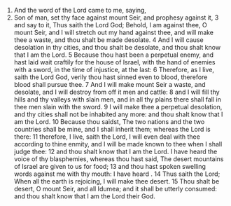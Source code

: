 
1. And the word of the Lord came to me, saying,
2. Son of man, set thy face against mount Seir, and prophesy against it,
3 and say to it, Thus saith the Lord God; Behold, I am against thee, O mount Seir, and I will stretch out my hand against thee, and will make thee a waste, and thou shalt be made desolate.
4 And I will cause desolation in thy cities, and thou shalt be desolate, and thou shalt know that I am the Lord.
5 Because thou hast been a perpetual enemy, and hast laid wait craftily for the house of Israel, with the hand of enemies with a sword, in the time of injustice, at the last:
6 Therefore, as I live, saith the Lord God, verily thou hast sinned even to blood, therefore blood shall pursue thee.
7 And I will make mount Seir a waste, and desolate, and I will destroy from off it men and cattle:
8 and I will fill thy hills and thy valleys with slain men, and in all thy plains there shall fall in thee men slain with the sword.
9 I will make thee a perpetual desolation, and thy cities shall not be inhabited any more: and thou shalt know that I am the Lord.
10 Because thou saidst, The two nations and the two countries shall be mine, and I shall inherit them; whereas the Lord is there:
11 therefore, I live, saith the Lord, I will even deal with thee according to thine enmity, and I will be made known to thee when I shall judge thee:
12 and thou shalt know that I am the Lord. I have heard the voice of thy blasphemies, whereas thou hast said, The desert mountains of Israel are given to us for food;
13 and thou hast spoken swelling words against me with thy mouth: I have heard .
14 Thus saith the Lord; When all the earth is rejoicing, I will make thee desert.
15 Thou shalt be desert, O mount Seir, and all Idumea; and it shall be utterly consumed: and thou shalt know that I am the Lord their God.